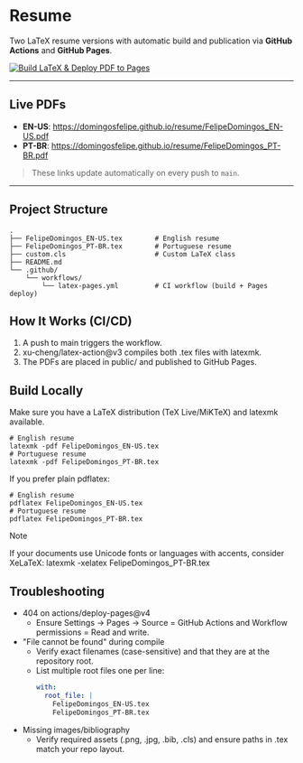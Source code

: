 # Resume
Two LaTeX resume versions with automatic build and publication via **GitHub Actions** and **GitHub Pages**.

[![Build LaTeX & Deploy PDF to Pages](https://github.com/domingosfelipe/resume/actions/workflows/latex-pages.yml/badge.svg)](https://github.com/domingosfelipe/resume/actions/workflows/latex-pages.yml)

---
## Live PDFs
- **EN-US**: https://domingosfelipe.github.io/resume/FelipeDomingos_EN-US.pdf  
- **PT-BR**: https://domingosfelipe.github.io/resume/FelipeDomingos_PT-BR.pdf  

> These links update automatically on every push to `main`.

---

## Project Structure
```text
.
├── FelipeDomingos_EN-US.tex        # English resume
├── FelipeDomingos_PT-BR.tex        # Portuguese resume
├── custom.cls                      # Custom LaTeX class
├── README.md
└── .github/
    └── workflows/
        └── latex-pages.yml         # CI workflow (build + Pages deploy)
```

## How It Works (CI/CD)
1.	A push to main triggers the workflow.
2.	xu-cheng/latex-action@v3 compiles both .tex files with latexmk.
3.	The PDFs are placed in public/ and published to GitHub Pages.

## Build Locally
Make sure you have a LaTeX distribution (TeX Live/MiKTeX) and latexmk available.
```shell
# English resume
latexmk -pdf FelipeDomingos_EN-US.tex
# Portuguese resume
latexmk -pdf FelipeDomingos_PT-BR.tex
```

If you prefer plain pdflatex:
```shell
# English resume
pdflatex FelipeDomingos_EN-US.tex
# Portuguese resume
pdflatex FelipeDomingos_PT-BR.tex
```

> [!NOTE]
> If your documents use Unicode fonts or languages with accents, consider XeLaTeX: latexmk -xelatex FelipeDomingos_PT-BR.tex

## Troubleshooting
- 404 on actions/deploy-pages@v4
  - Ensure Settings → Pages → Source = GitHub Actions and Workflow permissions = Read and write.
- "File cannot be found" during compile
  - Verify exact filenames (case-sensitive) and that they are at the repository root.
  - List multiple root files one per line:
    ```yaml
    with:
      root_file: |
        FelipeDomingos_EN-US.tex
        FelipeDomingos_PT-BR.tex
    ```
- Missing images/bibliography
  - Verify required assets (.png, .jpg, .bib, .cls) and ensure paths in .tex match your repo layout.
